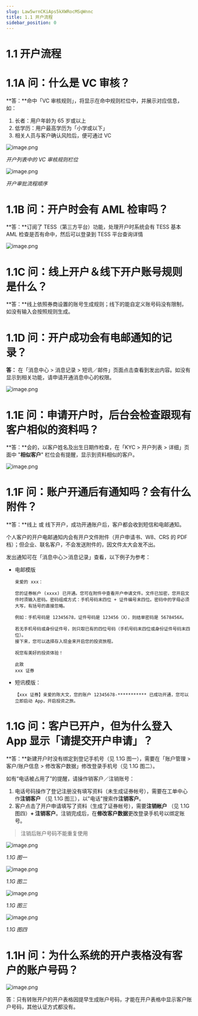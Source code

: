 ```yaml
---
slug: Law5wrnCKiAps5kXWRocMSqWnnc
title: 1.1 开户流程
sidebar_position: 0
---
```



# 1.1 开户流程


# 1.1A 问：什么是 VC 审核？


**答：**命中「VC 审核规则」，将显示在命中规则栏位中，并展示对应信息，如：

1. 长者：用户年龄为 65 岁或以上
2. 低学历：用户最高学历为「小学或以下」
3. 相关人员与客户确认风险后，便可通过 VC

![image.png](/assets/b31f160556cf0d03876553638dc2d390.png)


_开户列表中的 VC 审核规则栏位_


![image.png](/assets/33b303d81ae857bb0ba2abd58d58d870.png)


_开户审批流程顺序_


# 1.1B 问：开户时会有 AML 检审吗？


**答：**订阅了 TESS（第三方平台）功能，处理开户时系统会有 TESS 基本 AML 检查是否有命中，然后可以登录到 TESS 平台查询详情


![image.png](/assets/1f53333742a280437abcc5fcce924e1b.png)


# 1.1C 问：线上开户＆线下开户账号规则是什么？


**答：**线上依照券商设置的账号生成规则；线下的能自定义账号码没有限制，如没有输入会按照规则生成。


# 1.1D 问：开户成功会有电邮通知的记录？


**答：** 在「消息中心 > 消息记录 > 短讯／邮件」页面点击查看到发出内容。如没有显示到相关功能，请申请开通消息中心的权限。


![image.png](/assets/9aca289e737509fb667396b5350fbbfb.png)


# 1.1E 问：申请开户时，后台会检查跟现有客户相似的资料吗？


**答：**会的，以客户姓名及出生日期作检查，在「KYC > 开户列表 > 详细」页面中 "**相似客户**" 栏位会有提醒，显示到资料相似的客户。


![image.png](/assets/d8041de6968dd61fda3efaa72e4fa596.png)


# 1.1F 问：账户开通后有通知吗？会有什么附件？


**答：**线上 或 线下开户，成功开通账户后，客户都会收到短信和电邮通知。


个人客户的开户电邮通知内会有开户文件附件（开户申请书、W8、CRS 的 PDF 档）；但企业、联名客户，不会发送附件的，因文件太大会发不出。

发出通知可在「消息中心＞消息记录」查看，以下例子为参考：

- 电邮模版

    ```plain text
    亲爱的 xxx： 
    
    您的证券帐户 (xxxx) 已开通。您可在附件中查看开户申请文件。文件已加密，您开启文件时须输入密码。密码组成方式：手机号码末四位 + 证件编号末四位。密码中的字母必须大写，有括号的直接忽略。
    
    例如：手机号码是 12345678，证件号码是 123456（X），则结单密码是 5678456X。
    
    若无手机号码或身份证件号，则只取已有的四位号码（手机号码末四位或身份证件号码末四位）。 
    接下来，您可以选择存入现金来开启您的投资旅程。
    
    祝您有美好的投资体验！
    
    此致 
    xxx 证券
    ```

- 短讯模版：

    ```plain text
    【xxx 证券】亲爱的陈大文，您的账户 12345678-*********** 已成功开通，您可以立即启动 App，开启投资之旅。
    ```


# 1.1G 问：客户已开户，但为什么登入 App 显示「请提交开户申请」？


**答：**新建开户时没有绑定到登记手机号（见 1.1G 图一），需要在「账户管理 > 客户/账户信息 > 修改客户数据」修改登录手机号（见 1.1G 图二）。

如有“电话被占用了”的提醒，请操作销客户／注销账号：

1. 电话号码操作了登记注册没有填写资料（未生成证券帐号），需要在工单中心作**注销客户** （见 1.1G 图三），以"电话"搜索作**注销客户**。
2. 客户点击了开户申请填写了资料（生成了证券帐号），需要**注销帐户** （见 1.1G 图四）**+ 注销客户**。注销完成后，在**修改客户数据**更改登录手机号以绑定账号。
> 注销后账户号码不能重复使用

![image.png](/assets/a1850f5cd7dee7b5873c52824ef8e6b2.png)


_1.1G 图一_


![image.png](/assets/37d76e7a6f412fbe1c7721b5aa28e565.png)


_1.1G 图二_


![image.png](/assets/99146cf31d52ac02ade67fe6d831e626.png)


_1.1G 图三_


![image.png](/assets/2b4a3dac0c4d6915fd0e4e43d6652a7f.png)


_1.1G 图四_


# 1.1H 问：为什么系统的开户表格没有客户的账户号码？


![image.png](/assets/fd2794aeb825c7217bce73178e94b7f0.png)


答：只有转账开户的开户表格因提早生成账户号码，才能在开户表格中显示客户账户号码，其他认证方式都没有。

